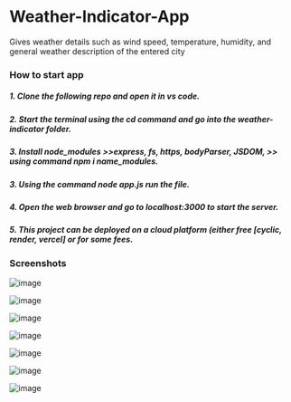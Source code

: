 # Weather-Indicator-App
Gives weather details such as wind speed, temperature, humidity, and general weather description of the entered city

<h3>How to start app</h3>
<h5>1. Clone the following repo and open it in vs code.</h5>
<h5>2. Start the terminal using the cd command and go into the weather-indicator folder.</h5>
<h5>3. Install node_modules >>express, fs, https, bodyParser, JSDOM, >> using command npm i name_modules.</h5>
<h5>3. Using the command node app.js run the file.</h5>
<h5>4. Open the web browser and go to localhost:3000 to start the server.</h5>
<h5>5. This project can be deployed on a cloud platform (either free [<em>cyclic</em>, render, vercel] or for some fees.</h5>

<h3>Screenshots</h3>

![image](https://github.com/ATOMworkplace/Weather-Indicator-App/assets/114564628/bef9eb86-94f9-47bd-a3a4-917c11561e8a)

![image](https://github.com/ATOMworkplace/Weather-Indicator-App/assets/114564628/a038fc63-2b1c-4384-9d6d-429462d95c56)

![image](https://github.com/ATOMworkplace/Weather-Indicator-App/assets/114564628/ce4e5098-b454-419f-8372-4480d13453ef)

![image](https://github.com/ATOMworkplace/Weather-Indicator-App/assets/114564628/4adaf25d-8382-4212-92f5-2f0ea4ebf3e8)

![image](https://github.com/ATOMworkplace/Weather-Indicator-App/assets/114564628/df5ce591-355e-4396-a9ea-62ef5324868b)

![image](https://github.com/ATOMworkplace/Weather-Indicator-App/assets/114564628/715b0971-5829-4407-acef-d3f38af2c859)


![image](https://github.com/ATOMworkplace/Weather-Indicator-App/assets/114564628/00e1670f-8095-4ad1-9dd7-cb07c132a48c)


                           






